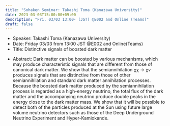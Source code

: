 ```yaml
---
title: "Sohaken Seminar: Takashi Toma (Kanazawa University)"
date: 2023-03-03T15:00:00+09:00
description: "Fri. 03/03 13:00- (JST) @E002 and Online (Teams)"
draft: false
---
```


- Speaker:
Takashi Toma (Kanazawa University)
- Date:
Friday 03/03 from 13:00 JST @E002 and Online(Teams)
- Title: 
Distinctive signals of boosted dark matter

<!--more-->

- Abstract:
Dark matter can be boosted by various mechanisms, which may produce characteristic signals that are different from those of canonical dark matter. We show that the semiannihilation χχ →  ̄χν produces signals that are distinctive from those of other semiannihilation and standard dark matter annihilation processes. Because the boosted dark matter produced by the semiannihilation process is regarded as a high-energy neutrino, the total flux of the dark matter and the accompanying neutrino produce double peaks in the energy close to the dark matter mass. We show that it will be possible to detect both of the particles produced at the Sun using future large volume neutrino detectors such as those of the Deep Underground Neutrino Experiment and Hyper-Kamiokande.

